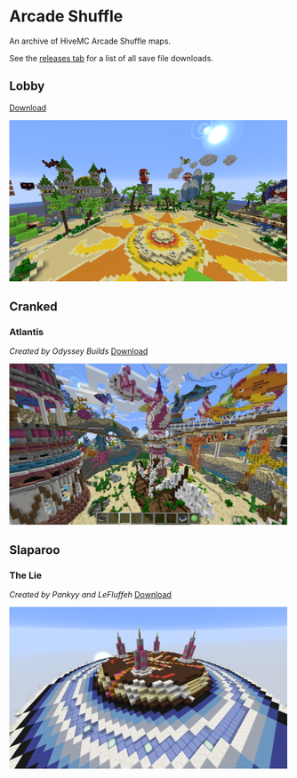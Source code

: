 # Arcade Shuffle

An archive of HiveMC Arcade Shuffle maps.

See the [releases tab](https://github.com/Nixinova/HiveMC/tags) for a list of all save file downloads.

## Lobby
[Download](https://github.com/Nixinova/HiveMC/releases/tag/arcade-shuffle-lobby)

<img src="lobby/screenshot.png" width="500px">

## Cranked

### Atlantis
*Created by Odyssey Builds*
[Download](https://github.com/Nixinova/HiveMC/releases/tag/atlantis)

<img src="atlantis/screenshot.png" width="500px">

## Slaparoo

### The Lie
*Created by Pankyy and LeFluffeh*
[Download](https://github.com/Nixinova/HiveMC/releases/tag/the-lie)

<img src="the-lie/screenshot.png" width="500px">
